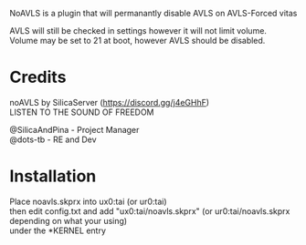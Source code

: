 NoAVLS is a plugin that will permanantly disable AVLS on AVLS-Forced vitas                        
                     
AVLS will still be checked in settings however it will not limit volume.       
Volume may be set to 21 at boot, however AVLS should be disabled.                  
                    
# Credits          
noAVLS by SilicaServer (https://discord.gg/j4eGHhF)               
LISTEN TO THE SOUND OF FREEDOM                 
     
@SilicaAndPina - Project Manager                               
@dots-tb - RE and Dev         

# Installation
Place noavls.skprx into ux0:tai (or ur0:tai)                        
then edit config.txt and add "ux0:tai/noavls.skprx" (or ur0:tai/noavls.skprx depending on what your using)                     
under the *KERNEL entry       
